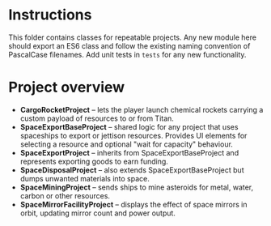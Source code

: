 # Instructions
This folder contains classes for repeatable projects. Any new module here should export an ES6 class and follow the existing naming convention of PascalCase filenames. Add unit tests in `tests` for any new functionality.

# Project overview
- **CargoRocketProject** – lets the player launch chemical rockets carrying a custom payload of resources to or from Titan.
- **SpaceExportBaseProject** – shared logic for any project that uses spaceships to export or jettison resources. Provides UI elements for selecting a resource and optional "wait for capacity" behaviour.
- **SpaceExportProject** – inherits from SpaceExportBaseProject and represents exporting goods to earn funding.
- **SpaceDisposalProject** – also extends SpaceExportBaseProject but dumps unwanted materials into space.
- **SpaceMiningProject** – sends ships to mine asteroids for metal, water, carbon or other resources.
- **SpaceMirrorFacilityProject** – displays the effect of space mirrors in orbit, updating mirror count and power output.
